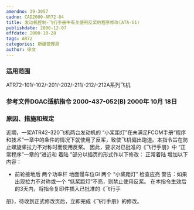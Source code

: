 ```yaml
---
amendno: 39-3057
cadno: CAD2000-AR72-04
title: 发动机控制-飞行手册中有关使用反桨的程序修改(ATA-61)
publishdate: 2000-12-07
effdate: 2000-10-28
tags: AR72
categories: 新疆管理局
author: 徐文
---
```


### 适用范围 
ATR72-101/-102/-201/-202/-211/-212/-212A系列飞机

### 参考文件DGAC适航指令 2000-437-052(B) 2000年 10月 18日

### 原因、措施和规定 
近期，一架ATR42-320飞机两台发动机的 “小桨距灯”在未满足FCOM手册“程序和技术”一章中的条件的情况下就使用了反桨，致使飞机偏出跑道。本指令旨在防止螺旋桨拉力不对称时而使用反桨。 
    因此，要求对已批准的《飞行手册》中 “正常程序”一章的“进近和
着陆	”部分以插页的形式作以下修改：     正常着陆     增加以下内容： 
* 前轮接地后       两个功率杆  地面慢车位GI       两个 “小桨距灯” 检查应亮 
    警告：如果出现拉力不对称或一个 “低桨距灯”不亮，则禁止使用反桨。     在本指令生效后的3天内，将指令复印件插入已批准的《飞行手
  
册》，待收到正式修改页后，立即完成《飞行手册》的修改。

